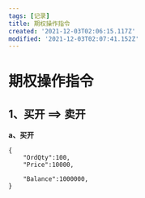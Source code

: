 ```yaml
---
tags: [记录]
title: 期权操作指令
created: '2021-12-03T02:06:15.117Z'
modified: '2021-12-03T02:07:41.152Z'
---
```


# 期权操作指令

## 1、买开 ==> 卖开
**a、买开**
```
{
    "OrdQty":100,
    "Price":10000,   

    "Balance":1000000,      
}
```